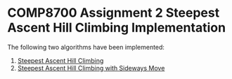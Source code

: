 # COMP8700 Assignment 2 Steepest Ascent Hill Climbing Implementation

The following two algorithms have been implemented:
1. [Steepest Ascent Hill Climbing](#)
2. [Steepest Ascent Hill Climbing with Sideways Move](#)
